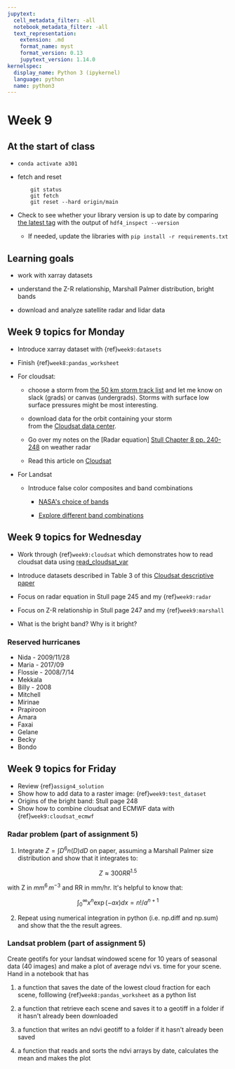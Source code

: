 ```yaml
---
jupytext:
  cell_metadata_filter: -all
  notebook_metadata_filter: -all
  text_representation:
    extension: .md
    format_name: myst
    format_version: 0.13
    jupytext_version: 1.14.0
kernelspec:
  display_name: Python 3 (ipykernel)
  language: python
  name: python3
---
```


# Week 9
## At the start of class

* `conda activate a301`

* fetch and reset

          git status
          git fetch
          git reset --hard origin/main
          

* Check to see whether your library version is up to date by comparing [the latest tag](https://github.com/phaustin/a301_students_eoas/tags) with the output of `hdf4_inspect --version`

  * If needed, update the libraries with `pip install -r requirements.txt`


## Learning goals

- work with xarray datasets

- understand the Z-R relationship, Marshall Palmer distribution, bright bands

- download and analyze satellite radar and lidar data

## Week 9 topics for Monday

- Introduce xarray dataset with {ref}`week9:datasets`

- Finish {ref}`week8:pandas_worksheet`

- For cloudsat: 

  - choose a storm from [the 50 km storm track list](https://adelaide.cira.colostate.edu/tc/tcs-50km.txt) and let me know on slack (grads) or canvas (undergrads).  Storms with surface low surface pressures might be most interesting.

  - download data for the orbit containing your storm  
    from the [Cloudsat data center](https://cloudsat.atmos.colostate.edu/data).

  - Go over my notes on the [Radar equation] [Stull Chapter 8 pp. 240-248](https://www.eoas.ubc.ca/books/Practical_Meteorology/) on weather radar

  - Read this article on [Cloudsat](https://journals.ametsoc.org/view/journals/bams/96/4/bams-d-13-00282.1.xml)

- For Landsat

  - Introduce false color composites and band combinations
  
    - [NASA's choice of bands](https://earthobservatory.nasa.gov/features/FalseColor/page6.php)
    
    - [Explore different band combinations](https://gsp.humboldt.edu/olm/Courses/GSP_216/lessons/composites.html)


## Week 9 topics for Wednesday

* Work through {ref}`week9:cloudsat` which demonstrates how to read cloudsat data using
  [read_cloudsat_var](https://phaustin.github.io/a301_web/full_listing.html#sat_lib.cloudsat.read_cloudsat_var)

* Introduce datasets described in Table 3 of this [Cloudsat descriptive paper](https://cloudsat.atmos.colostate.edu/BAMS_CloudSat_CR.pdf)

* Focus on radar equation in Stull page 245 and my {ref}`week9:radar`

* Focus on Z-R relationship in Stull page 247 and my {ref}`week9:marshall`

* What is the bright band?  Why is it bright?

### Reserved hurricanes

- Nida - 2009/11/28
- Maria - 2017/09
- Flossie - 2008/7/14
- Mekkala
- Billy - 2008
- Mitchell
- Mirinae
- Prapiroon
- Amara
- Faxai
- Gelane
- Becky
- Bondo


## Week 9 topics for Friday

* Review {ref}`assign4_solution`
* Show how to add data to a raster image: {ref}`week9:test_dataset`
* Origins of the bright band: Stull page 248
* Show how to combine cloudsat and ECMWF data with {ref}`week9:cloudsat_ecmwf`


### Radar problem (part of assignment 5)

1) Integrate $Z=\int D^6 n(D) dD$ on paper, assuming a Marshall Palmer size distribution and show that it integrates to:

$$
Z \approx 300 RR^{1.5}
$$

with Z in $mm^6\,m^{-3}$ and RR in mm/hr.  It's helpful to know that:

$$
\int^\infty_0 x^n \exp( -a x) dx = n! / a^{n+1}
$$

2) Repeat using numerical integration in python (i.e. np.diff and np.sum) and show that the
   the result agrees.


### Landsat problem (part of assignment 5)

Create geotifs for your landsat windowed scene for 10 years of seasonal data (40 images) and make a plot of average ndvi vs. time for your scene.  Hand in a notebook that has

1)  a function that saves the date of the lowest cloud fraction for each scene, folllowing {ref}`week8:pandas_worksheet` as a python list

2) a function that retrieve each scene and saves it to a geotiff in a folder if it hasn't already
   been downloaded
   
4) a function that writes an ndvi geotiff to a folder if it hasn't already been saved

3) a function that reads and sorts the ndvi arrays by date, calculates the mean and makes the plot


